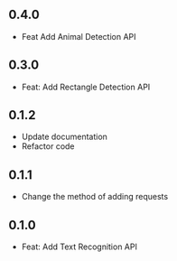 ## 0.4.0

* Feat Add Animal Detection API

## 0.3.0

* Feat: Add Rectangle Detection API

## 0.1.2

* Update documentation
* Refactor code

## 0.1.1

* Change the method of adding requests

## 0.1.0

* Feat: Add Text Recognition API
